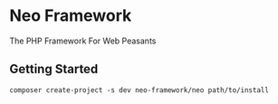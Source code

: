 # Neo Framework

The PHP Framework For Web Peasants

## Getting Started

```
composer create-project -s dev neo-framework/neo path/to/install
```

